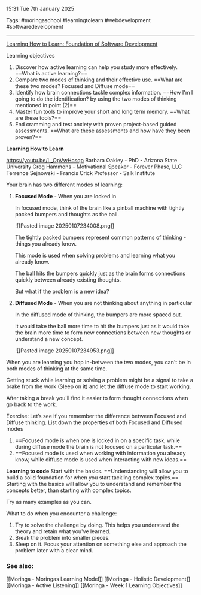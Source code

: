 15:31 Tue 7th January 2025

Tags: #moringaschool #learningtolearn #webdevelopment #softwaredevelopment

---
[Learning How to Learn: Foundation of Software Development](https://learn.moringaschool.com/courses/156/pages/learning-how-to-learn?module_item_id=23650)

Learning objectives
1. Discover how active learning can help you study more effectively. ==What is active learning?==
2. Compare two modes of thinking and their effective use. ==What are these two modes? Focused and Diffuse mode==
3. Identify how brain connections tackle complex information. ==How I'm I going to do the identification? by using the two modes of thinking mentioned in point (2)==
4. Master fun tools to improve your short and long term memory. ==What are these tools?==
5. End cramming and test anxiety with proven project-based guided assessments. ==What are these assessments and how have they been proven?==

 **Learning How to Learn**

https://youtu.be/L_OpVwHosqo
Barbara Oakley - PhD - Arizona State University
Greg Hammons - Motivational Speaker - Forever Phase, LLC
Terrence Sejnowski - Francis Crick Professor - Salk Institute

Your brain has two different modes of learning:
1. **Focused Mode** - When you are locked in
	
	In focused mode, think of the brain like a pinball machine with tightly packed bumpers and thoughts as the ball.
	
	![[Pasted image 20250107234008.png]]
	
	The tightly packed bumpers represent common patterns of thinking - things you already know.
	
	This mode is used when solving problems and learning what you already know.
	
	The ball hits the bumpers quickly just as the brain forms connections quickly between already existing thoughts.
	
	But what if the problem is a new idea?

2. **Diffused Mode** - When you are not thinking about anything in particular
	
	In the diffused mode of thinking, the bumpers are more spaced out.
	
	It would take the ball more time to hit the bumpers just as it would take the brain more time to form new connections between new thoughts or understand a new concept.
	
	![[Pasted image 20250107234953.png]]

When you are learning you hop in-between the two modes, you can't be in both modes of thinking at the same time.

Getting stuck while learning or solving a problem might be a signal to take a brake from the work (Sleep on it) and let the diffuse mode to start working.

After taking a break you'll find it easier to form thought connections when go back to the work.

Exercise:
Let’s see if you remember the difference between Focused and Diffuse thinking. List down the properties of both Focused and Diffused modes

1. ==Focused mode is when one is locked in on a specific task, while during diffuse mode the brain is not focused on a particular task.==
2. ==Focused mode is used when working with information you already know, while diffuse mode is used when interacting with new ideas.==

**Learning to code**
Start with the basics. ==Understanding will allow you to build a solid foundation for when you start tackling complex topics.== Starting with the basics will allow you to understand and remember the concepts better, than starting with complex topics.

Try as many examples as you can.

What to do when you encounter a challenge:
1. Try to solve the challenge by doing. This helps you understand the theory and retain what you've learned.
2. Break the problem into smaller pieces.
3. Sleep on it. Focus your attention on something else and approach the problem later with a clear mind.
### See also:
[[Moringa - Moringas Learning Model]]
[[Moringa - Holistic Development]]
[[Moringa - Active Listening]]
[[Moringa - Week 1 Learning Objectives]]

